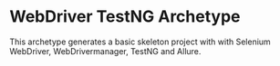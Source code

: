 # WebDriver TestNG Archetype

This archetype generates a basic skeleton project with with Selenium WebDriver, WebDrivermanager, TestNG and Allure.